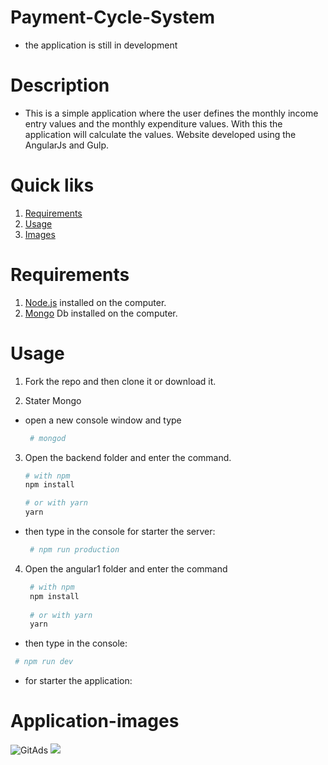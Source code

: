 # Payment-Cycle-System

* the application is still in development

# Description
- This is a simple application where the user defines the monthly income entry values ​​and the monthly expenditure values. With this the application will calculate the values.
Website developed using the AngularJs and Gulp.

# Quick liks
1. [Requirements](#requirements)
2. [Usage](#usage)
3. [Images](#Site-images)
 
# Requirements
1. [Node.js](https://nodejs.org/) installed on the computer.
2. [Mongo](https://www.mongodb.com/) Db installed on the computer.

# Usage
1. Fork the repo and then clone it or download it.
 
2. Stater Mongo
* open a new console window and type
  ```bash
   # mongod
  ```

3. Open the backend folder and enter the command.
  
    ```bash
    # with npm
    npm install
    
    # or with yarn
    yarn
    ```

 
* then type in the console for starter the server:
  
  ```bash
   # npm run production
  ```
       


4. Open the angular1 folder and enter the command

   ```bash
    # with npm
    npm install
    
    # or with yarn
    yarn
    ```
 
 * then type in the console:
  
  ```bash
   # npm run dev
  ```
       
* for starter the application:
  
  
  
# Application-images
<a> <img src="https://mir-s3-cdn-cf.behance.net/project_modules/fs/7ebdaa101637051.5f31b5beea804.png" alt="GitAds"/> </a>
<a> <img src="https://mir-s3-cdn-cf.behance.net/project_modules/fs/8c287d101637051.5f31b5beeae1f.png"/> </a>

